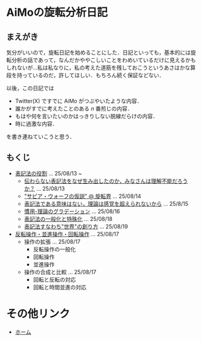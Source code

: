 # AiMoの旋転分析日記
## まえがき
気分がいいので，旋転日記を始めることにした．日記といっても，基本的には旋転分析の話であって，なんだかややこしいことをわめいているだけに見えるかもしれないが...私は私なりに，私の考えた道筋を残しておこうというあさはかな算段を持っているのだ，許してほしい．もちろん続く保証などない．

以後，この日記では
- Twitter(X) ですでに AiMo がつぶやいたような内容．
- 誰かがすでに考えたことのある $n$ 番煎じの内容．
- もはや何を言いたいのかはっきりしない脱線だらけの内容．
- 時に過激な内容．

を書き連ねていこうと思う．

## もくじ
- [表記法の役割](250813_role_of_notations.md) ... 25/08/13 ~
    - [伝わらない表記法をなぜ生み出したのか，みなさんは理解不能だろうか？](250813_role_of_notations.md#伝わらない表記法をなぜ生み出したのかみなさんは理解不能だろうか-250813) ... 25/08/13
    - ["サピア・ウォーフの仮説" @ 旋転界](250813_role_of_notations.md#サピアウォーフの仮説--旋転界-250814) ... 25/08/14
    - [表記法である意味はない，理論は感覚を超えられないから](250813_role_of_notations.md#表記法である意味はない理論は感覚を超えられないから-250815) ... 25/8/15
    - [慣用-理論のグラデーション](250813_role_of_notations.md#慣用-理論のグラデーション-250816) ... 25/08/16
    - [表記法の一般化と特殊化](250813_role_of_notations.md#表記法の一般化と特殊化-250818) ... 25/08/18
    - [表記法すなわち"世界"の創り方](250813_role_of_notations.md#表記法すなわち世界の創り方-250819) ... 25/08/19
- [反転操作・並進操作・回転操作](250817_expansion_of_operations.md) ... 25/08/17
    - 操作の拡張 ... 25/08/17
        - 反転操作の一般化
        - 回転操作
        - 並進操作
    - 操作の合成と比較 ... 25/08/17
        - 回転と反転の対応
        - 回転と時間並進の対応


# その他リンク
- [ホーム](../README.md)